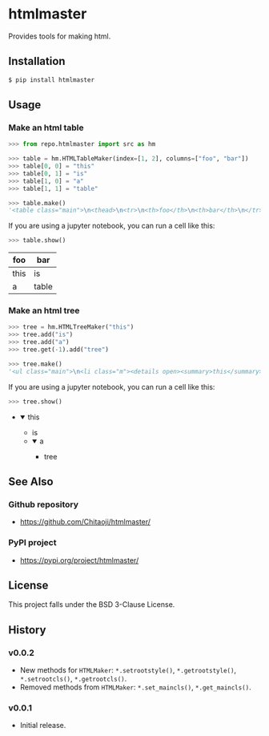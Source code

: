 # htmlmaster
Provides tools for making html.

## Installation
```sh
$ pip install htmlmaster
```


## Usage
### Make an html table

```py
>>> from repo.htmlmaster import src as hm

>>> table = hm.HTMLTableMaker(index=[1, 2], columns=["foo", "bar"])
>>> table[0, 0] = "this"
>>> table[0, 1] = "is"
>>> table[1, 0] = "a"
>>> table[1, 1] = "table"

>>> table.make()
'<table class="main">\n<thead>\n<tr>\n<th>foo</th>\n<th>bar</th>\n</tr>\n</thead>\n<tbody>\n<tr>\n<td>this</td>\n<td>is</td>\n</tr>\n<tr>\n<td>a</td>\n<td>table</td>\n</tr>\n</tbody>\n</table>'
```

If you are using a jupyter notebook, you can run a cell like this:

```py
>>> table.show()
```
<table class="main">
<thead>
<tr>
<th>foo</th>
<th>bar</th>
</tr>
</thead>
<tbody>
<tr>
<td>this</td>
<td>is</td>
</tr>
<tr>
<td>a</td>
<td>table</td>
</tr>
</tbody>
</table>


### Make an html tree

```py
>>> tree = hm.HTMLTreeMaker("this")
>>> tree.add("is")
>>> tree.add("a")
>>> tree.get(-1).add("tree")

>>> tree.make()
'<ul class="main">\n<li class="m"><details open><summary>this</summary>\n<ul class="m">\n<li class="m"><span>is</span></li>\n<li class="m"><details open><summary>a</summary>\n<ul class="m">\n<li class="m"><span>tree</span></li>\n</ul>\n</details></li>\n</ul>\n</details></li>\n</ul>'
```

If you are using a jupyter notebook, you can run a cell like this:

```py
>>> tree.show()
```
<ul class="main">
<li class="m"><details open><summary>this</summary>
<ul class="m">
<li class="m"><span>is</span></li>
<li class="m"><details open><summary>a</summary>
<ul class="m">
<li class="m"><span>tree</span></li>
</ul>
</details></li>
</ul>
</details></li>
</ul>

## See Also
### Github repository
* https://github.com/Chitaoji/htmlmaster/

### PyPI project
* https://pypi.org/project/htmlmaster/

## License
This project falls under the BSD 3-Clause License.

## History
### v0.0.2
* New methods for `HTMLMaker`: `*.setrootstyle()`, `*.getrootstyle()`, `*.setrootcls()`, `*.getrootcls()`.
* Removed methods from `HTMLMaker`: `*.set_maincls()`, `*.get_maincls()`.

### v0.0.1
* Initial release.